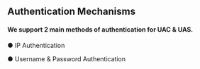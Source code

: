 <h2>Authentication Mechanisms</h2>

<h4>We support 2 main methods of authentication for UAC & UAS.</h4>

&#x25cf; IP Authentication

&#x25cf; Username & Password Authentication
